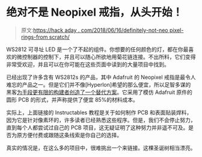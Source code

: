 # 绝对不是 Neopixel 戒指，从头开始！

> 原文:[https://hack aday . com/2018/06/16/definitely-not-neo pixel-rings-from scratch/](https://hackaday.com/2018/06/16/definitely-not-neopixel-rings-from-scratch/)

WS2812 可寻址 LED 是一个了不起的组件。你想要的任何颜色的灯，都在你最喜欢的微控制器的控制下，并且可以随心所欲地用菊花链连接。不出所料，它们变得非常受欢迎，并且可以在你可能在这些页面中读到的大量项目中找到。

已经出现了许多含有 WS2812s 的产品，其中 Adafruit 的 Neopixel 戒指是最令人难忘的产品之一。但是它们并不像[Hyperlon]希望的那么便宜，所以足智多谋的黑客[为手段更有限的构建者创造了一个替代方案](http://www.instructables.com/id/DIY-Custom-NeoPixel-Rings-From-Scratch/)。它采用了模仿 Adafruit 原件的圆形 PCB 的形式，并声称提供了便宜 85%的材料成本。

实际上，上面链接的 Instructables 教程是关于如何制作 PCB 和表面贴装焊料，因为它是针对像素环的，许多读者已经熟悉这些程序。但是，我们不会停止努力，直到每个人都尝试过自己的 PCB 项目，这无疑证明了这种努力并非遥不可及。是否为原方便付费或跟随这条线索是你自己的选择。

真实的情况是，在这么多的项目中，很难挑出一个来链接。这棵圣诞树相当漂亮。